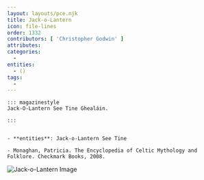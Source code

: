 ```yaml
---
layout: layouts/pce.njk
title: Jack-o-Lantern
icon: file-lines
order: 1332
contributors: [ 'Christopher Godwin' ]
attributes:
categories:
  - 
entities:
  - ()
tags:
  - 
---
```

``` tab [group1:Info]
::: magazinestyle
Jack-O-Lantern See Tine Ghealáin.

:::
```
``` tab [group1:Attributes]
```
``` tab [group1:Entities]
- **entities**: Jack-o-Lantern See Tine
```
``` tab [group1:Sources]
- Monaghan, Patricia. The Encyclopedia of Celtic Mythology and Folklore. Checkmark Books, 2008.
```
![Jack-o-Lantern Image](https://upload.wikimedia.org/wikipedia/commons/5/53/Balle-%C3%A0-leunettes_10.jpg)
